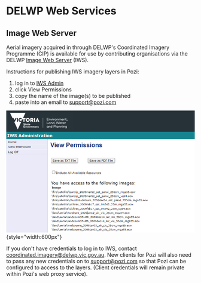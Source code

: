 ---
---

# DELWP Web Services

## Image Web Server

Aerial imagery acquired in through DELWP's Coordinated Imagery Programme (CIP) is available for use by contributing organisations via the DELWP [Image Web Server](https://www.land.vic.gov.au/maps-and-spatial/imagery/about-image-web-server) (IWS).

Instructions for publishing IWS imagery layers in Pozi:

1. log in to [IWS Admin](https://www.land.vic.gov.au/maps-and-spatial/imagery/about-image-web-server)
2. click View Permissions
3. copy the name of the image(s) to be published
4. paste into an email to support@pozi.com

![](./img/delwp-iws-admin-permissions.png){style="width:600px"}

If you don't have credentials to log in to IWS, contact coordinated.imagery@delwp.vic.gov.au. New clients for Pozi will also need to pass any new credentials on to support@pozi.com so that Pozi can be configured to access to the layers. (Client credentials will remain private within Pozi's web proxy service).
